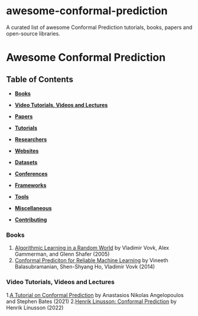 # awesome-conformal-prediction
A curated list of awesome Conformal Prediction tutorials, books, papers and open-source libraries.

# Awesome Conformal Prediction 

## Table of Contents

* **[Books](#books)**

* **[Video Tutorials, Videos and Lectures](#videos)**  

* **[Papers](#papers)**  

* **[Tutorials](#tutorials)**  

* **[Researchers](#researchers)**  

* **[Websites](#websites)**  

* **[Datasets](#datasets)**

* **[Conferences](#Conferences)**

* **[Frameworks](#frameworks)**  

* **[Tools](#tools)**  

* **[Miscellaneous](#miscellaneous)**  

* **[Contributing](#contributing)** 

### Books

1. [Algorithmic Learning in a Random World](https://link.springer.com/book/10.1007/b106715) by Vladimir Vovk, Alex Gammerman, and Glenn Shafer (2005)
2. [Conformal Prediciton for Reliable Machine Learning](https://www.elsevier.com/books/conformal-prediction-for-reliable-machine-learning/balasubramanian/978-0-12-398537-8) by Vineeth Balasubramanian, Shen-Shyang Ho, Vladimir Vovk (2014)

### Video Tutorials, Videos and Lectures  

1.[A Tutorial on Conformal Prediction](https://www.youtube.com/watch?v=nql000Lu_iE&t=1786s) by Anastasios Nikolas Angelopoulos and Stephen Bates (2021)
2.[Henrik Linusson: Conformal Prediction](https://www.youtube.com/watch?v=lQxH-zXrOwI&t=1522s) by Henrik Linusson (2022)




